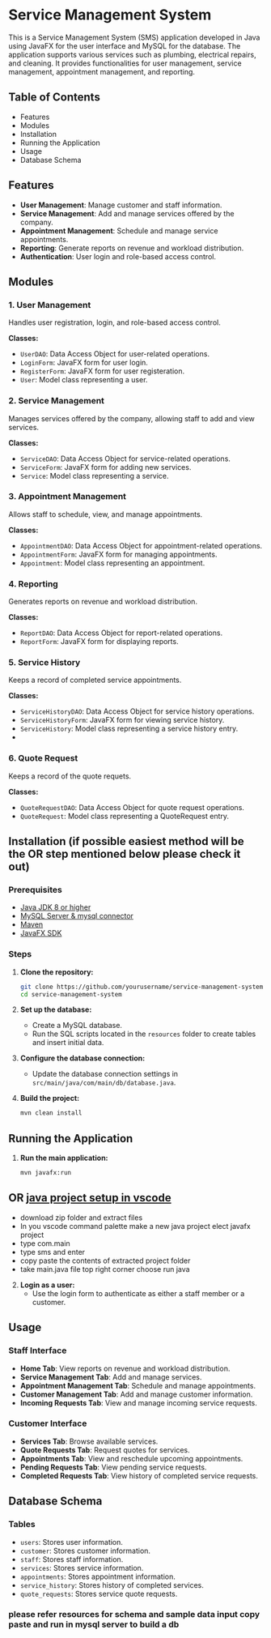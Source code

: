 # Service Management System

This is a Service Management System (SMS) application developed in Java using JavaFX for the user interface and MySQL for the database. The application supports various services such as plumbing, electrical repairs, and cleaning. It provides functionalities for user management, service management, appointment management, and reporting.

## Table of Contents

- Features
- Modules
- Installation
- Running the Application
- Usage
- Database Schema

## Features

- **User Management**: Manage customer and staff information.
- **Service Management**: Add and manage services offered by the company.
- **Appointment Management**: Schedule and manage service appointments.
- **Reporting**: Generate reports on revenue and workload distribution.
- **Authentication**: User login and role-based access control.

## Modules

### 1. User Management

Handles user registration, login, and role-based access control.

**Classes:**
- `UserDAO`: Data Access Object for user-related operations.
- `LoginForm`: JavaFX form for user login.
- `RegisterForm`: JavaFX form for user registeration.
- `User`: Model class representing a user.

### 2. Service Management

Manages services offered by the company, allowing staff to add and view services.

**Classes:**
- `ServiceDAO`: Data Access Object for service-related operations.
- `ServiceForm`: JavaFX form for adding new services.
- `Service`: Model class representing a service.

### 3. Appointment Management

Allows staff to schedule, view, and manage appointments.

**Classes:**
- `AppointmentDAO`: Data Access Object for appointment-related operations.
- `AppointmentForm`: JavaFX form for managing appointments.
- `Appointment`: Model class representing an appointment.

### 4. Reporting

Generates reports on revenue and workload distribution.

**Classes:**
- `ReportDAO`: Data Access Object for report-related operations.
- `ReportForm`: JavaFX form for displaying reports.

### 5. Service History

Keeps a record of completed service appointments.

**Classes:**
- `ServiceHistoryDAO`: Data Access Object for service history operations.
- `ServiceHistoryForm`: JavaFX form for viewing service history.
- `ServiceHistory`: Model class representing a service history entry.
- 
### 6. Quote Request

Keeps a record of the quote requets.

**Classes:**
- `QuoteRequestDAO`: Data Access Object for quote request operations.
- `QuoteRequest`: Model class representing a QuoteRequest entry.
  
## Installation (if possible easiest method will be the OR step mentioned below please check it out)

### Prerequisites

- [Java JDK 8 or higher](https://youtu.be/4v6ua2_S5jI?si=ChwlvBHp0JmO53Rh](https://youtu.be/0dnVwuAHGx0?si=F1r8PH8gyECUZ0hR))
- [MySQL Server & mysql connector](https://youtu.be/YbOLy2LtsjM?si=qbCI8suQZIBiJjwA](https://youtu.be/ZhljL_0gm04?si=zBTloWwPpiqe5Z7Q))
- [Maven](https://youtu.be/YTvlb6eny_0?si=pbexveUBjwRicDbD)
- [JavaFX SDK](https://youtu.be/I4J5_IWDeEo?si=lkxYnT6p-g4s6H1A)

### Steps

1. **Clone the repository:**
    ```bash
    git clone https://github.com/yourusername/service-management-system.git
    cd service-management-system
    ```

2. **Set up the database:**
    - Create a MySQL database.
    - Run the SQL scripts located in the `resources` folder to create tables and insert initial data.

3. **Configure the database connection:**
    - Update the database connection settings in `src/main/java/com/main/db/database.java`.

4. **Build the project:**
    ```bash
    mvn clean install
    ```

## Running the Application

1. **Run the main application:**
    ```bash
    mvn javafx:run
    ```
## OR [java project setup in vscode](https://youtu.be/NYGHL8N6Kc8?si=zUVuh24rv98Uf5cQ)
- download zip folder and extract files
- In you vscode command palette make a new java project elect javafx project
- type com.main
- type sms and enter
- copy paste the contents of extracted project folder
- take main.java file top right corner choose run java
   
2. **Login as a user:**
    - Use the login form to authenticate as either a staff member or a customer.
    
## Usage

### Staff Interface

- **Home Tab**: View reports on revenue and workload distribution.
- **Service Management Tab**: Add and manage services.
- **Appointment Management Tab**: Schedule and manage appointments.
- **Customer Management Tab**: Add and manage customer information.
- **Incoming Requests Tab**: View and manage incoming service requests.

### Customer Interface

- **Services Tab**: Browse available services.
- **Quote Requests Tab**: Request quotes for services.
- **Appointments Tab**: View and reschedule upcoming appointments.
- **Pending Requests Tab**: View pending service requests.
- **Completed Requests Tab**: View history of completed service requests.

## Database Schema

### Tables

- `users`: Stores user information.
- `customer`: Stores customer information.
- `staff`: Stores staff information.
- `services`: Stores service information.
- `appointments`: Stores appointment information.
- `service_history`: Stores history of completed services.
- `quote_requests`: Stores service quote requests.

### please refer resources for schema and sample data input copy paste and run in mysql server to build a db

